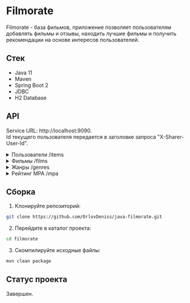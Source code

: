 # Filmorate
Filmorate - база фильмов, приложение позволяет пользователям добавлять фильмы и отзывы,
находить лучшие фильмы и получить рекомендации на основе интересов пользователей.

## Стек
- Java 11
- Maven
- Spring Boot 2
- JDBC
- H2 Database

## API
Service URL: http://localhost:9090.  
Id текущего пользователя передается в заголовке запроса "X-Sharer-User-Id". 

<details>
  <summary>Пользователи /items</summary>
  <br>

- GET /users - получить список всех пользователей.
- GET /users/{id} - получить информациб о пользователе по его id.
- POST /users - добавить нового пользователя.
- PUT /users - обновить информацию о пользователе.
- PUT /users/{id}/friends/{friendId} - добавить пользователя {friendId} в друзья пользователя {id}.
- DELETE /users/{id}/friends/{friendId} - удалить пользователя {friendId} из друзей пользователя {id}.
- GET /users/{id}/friends - получить список друзей пользователя.
- GET /users/{id}/friends/common/{otherId} - получить список дбщих друзей двух пользователей.
  
</details>

<details>
  <summary>Фильмы /films</summary>
  <br>
  
- GET /films - получть список всех фильмов.
- GET /films/{id} - получить описание о фильме по его id.
- POST /films - добавить новый фильм.
- PUT /films - обновить информацию о фильме
- PUT /films/{id}/like/{userId} - добавить лайк фильму {id} от пользователя {userId}.
- DELETE /films/{id}/like/{userId} - удалить лайк фильму {id} от пользователя {userId}.
- GET /films/popular - получить список фильмов с наибольшим числом лайков.
- GET /films/friends - получиться список фильмов, понравивщихся друзьям.
  
</details>

<details>
  <summary>Жанры /genres</summary>
  <br>

- GET /genres - получить список доступных жанров для фильмов
- GET /genres/{id} - получить описание жанра по его id
  
</details>

<details>
  <summary>Рейтинг MPA /mpa</summary>
  <br>
  
- GET /mpa - получить список доступных возрастных рейтингов для фильмов
- GET /mpa/{id} - получить описание рейтинга по его id

</details>

## Сборка
1. Клонируйте репозиторий:
```Bash
git clone https://github.com/OrlovDeniss/java-filmorate.git
```
2. Перейдите в каталог проекта: 
```Bash
cd filmorate
```
3. Скомпилируйте исходные файлы:
```Bash
mvn clean package
```
## Статус проекта
Завершен.
